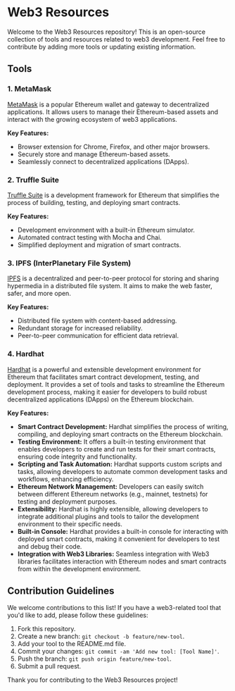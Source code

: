 # Web3 Resources

Welcome to the Web3 Resources repository! This is an open-source collection of tools and resources related to web3 development. Feel free to contribute by adding more tools or updating existing information.

## Tools

### 1. MetaMask

[MetaMask](https://metamask.io/) is a popular Ethereum wallet and gateway to decentralized applications. It allows users to manage their Ethereum-based assets and interact with the growing ecosystem of web3 applications.

**Key Features:**
- Browser extension for Chrome, Firefox, and other major browsers.
- Securely store and manage Ethereum-based assets.
- Seamlessly connect to decentralized applications (DApps).

### 2. Truffle Suite


[Truffle Suite](https://www.trufflesuite.com/) is a development framework for Ethereum that simplifies the process of building, testing, and deploying smart contracts.

**Key Features:**
- Development environment with a built-in Ethereum simulator.
- Automated contract testing with Mocha and Chai.
- Simplified deployment and migration of smart contracts.

### 3. IPFS (InterPlanetary File System)


[IPFS](https://ipfs.io/) is a decentralized and peer-to-peer protocol for storing and sharing hypermedia in a distributed file system. It aims to make the web faster, safer, and more open.

**Key Features:**
- Distributed file system with content-based addressing.
- Redundant storage for increased reliability.
- Peer-to-peer communication for efficient data retrieval.

### 4. Hardhat

[Hardhat](https://hardhat.org/) is a powerful and extensible development environment for Ethereum that facilitates smart contract development, testing, and deployment. It provides a set of tools and tasks to streamline the Ethereum development process, making it easier for developers to build robust decentralized applications (DApps) on the Ethereum blockchain.

**Key Features:**
- **Smart Contract Development:** Hardhat simplifies the process of writing, compiling, and deploying smart contracts on the Ethereum blockchain.
- **Testing Environment:** It offers a built-in testing environment that enables developers to create and run tests for their smart contracts, ensuring code integrity and functionality.
- **Scripting and Task Automation:** Hardhat supports custom scripts and tasks, allowing developers to automate common development tasks and workflows, enhancing efficiency.
- **Ethereum Network Management:** Developers can easily switch between different Ethereum networks (e.g., mainnet, testnets) for testing and deployment purposes.
- **Extensibility:** Hardhat is highly extensible, allowing developers to integrate additional plugins and tools to tailor the development environment to their specific needs.
- **Built-in Console:** Hardhat provides a built-in console for interacting with deployed smart contracts, making it convenient for developers to test and debug their code.
- **Integration with Web3 Libraries:** Seamless integration with Web3 libraries facilitates interaction with Ethereum nodes and smart contracts from within the development environment.


## Contribution Guidelines

We welcome contributions to this list! If you have a web3-related tool that you'd like to add, please follow these guidelines:

1. Fork this repository.
2. Create a new branch: `git checkout -b feature/new-tool`.
3. Add your tool to the README.md file.
4. Commit your changes: `git commit -am 'Add new tool: [Tool Name]'`.
5. Push the branch: `git push origin feature/new-tool`.
6. Submit a pull request.

Thank you for contributing to the Web3 Resources project!
